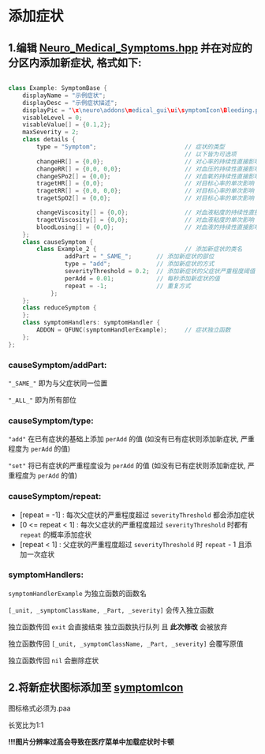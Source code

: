 # 添加症状

## 1.编辑 [Neuro_Medical_Symptoms.hpp](https://github.com/F-Javasparrow/Neurotrauma/tree/master/addons/medical_engine/Neuro_Medical_Symptoms.hpp) 并在对应的分区内添加新症状, 格式如下:

```.hpp

class Example: SymptomBase {
	displayName = "示例症状";                                                  // 症状名
	displayDesc = "示例症状描述";                                              // 症状描述
	displayPic = "\x\neuro\addons\medical_gui\ui\symptomIcon\Bleeding.paa";   // 症状图标
	visableLevel = 0;                                                         // 症状可见的最低医疗能力
	visableValue[] = {0.1,2};                                                 // 症状可见的严重程度的上下限 (优先级高于visableLevel)
	maxSeverity = 2;                                                          // 症状的最大严重程度 (此为200%)
	class details {
		type = "Symptom";                         // 症状的类型
		                                          // 以下皆为可选项
		changeHR[] = {0,0};                       // 对心率的持续性直接影响         [下限,上限]
		changeRR[] = {0,0, 0,0};                  // 对血压的持续性直接影响         [低压下限,低压上限, 高压下限,高压上限]
		changeSPo2[] = {0,0};                     // 对血氧的持续性直接影响         [下限,上限]
		tragetHR[] = {0,0};                       // 对目标心率的单次影响           [下限,上限]
		tragetRR[] = {0,0, 0,0};                  // 对目标心率的单次影响           [下限,上限]
		tragetSpO2[] = {0,0};                     // 对目标心率的单次影响           [下限,上限]

		changeViscosity[] = {0,0};                // 对血液粘度的持续性直接影响     [下限,上限]
		tragetViscosity[] = {0,0};                // 对血液粘度的单次影响           [下限,上限]
		bloodLosing[] = {0,0};                    // 对血液的持续性直接影响         [下限,上限]
	};
	class causeSymptom {
		class Example_2 {                         // 添加新症状的类名
				addPart = "_SAME_";       // 添加新症状的部位
				type = "add";             // 添加新症状的方式
				severityThreshold = 0.2;  // 添加新症状的父症状严重程度阈值
				perAdd = 0.01;            // 每秒添加新症状的值
				repeat = -1;              // 重复方式
			};
	};
	class reduceSymptom {
	};
	class symptomHandlers: symptomHandler {
		ADDON = QFUNC(symptomHandlerExample);     // 症状独立函数
	};
};
```

### causeSymptom/addPart:

`"_SAME_"` 即为与父症状同一位置

`"_ALL_"` 即为所有部位

### causeSymptom/type:

`"add"` 在已有症状的基础上添加 `perAdd` 的值 (如没有已有症状则添加新症状, 严重程度为 `perAdd` 的值)

`"set"` 将已有症状的严重程度设为 `perAdd` 的值 (如没有已有症状则添加新症状, 严重程度为 `perAdd` 的值)

### causeSymptom/repeat:

* [repeat = -1] : 每次父症状的严重程度超过 `severityThreshold` 都会添加症状
* [0 <= repeat < 1] : 每次父症状的严重程度超过 `severityThreshold` 时都有 `repeat` 的概率添加症状
* [repeat < 1] : 父症状的严重程度超过 `severityThreshold` 时 `repeat` - 1 且添加一次症状

### symptomHandlers:

`symptomHandlerExample` 为独立函数的函数名

`[_unit, _symptomClassName, _Part, _severity]` 会传入独立函数

独立函数传回 `exit` 会直接结束 独立函数执行队列 且 **此次修改** 会被放弃

独立函数传回 `[_unit, _symptomClassName, _Part, _severity]` 会覆写原值

独立函数传回 `nil` 会删除症状

## 2.将新症状图标添加至 [symptomIcon](https://github.com/F-Javasparrow/Neurotrauma/tree/master/addons/medical_gui/ui/symptomIcon)

图标格式必须为.paa

长宽比为1:1

**!!!图片分辨率过高会导致在医疗菜单中加载症状时卡顿**

